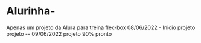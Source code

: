 # Alurinha-
Apenas um projeto da Alura para treina  flex-box 08/06/2022 - Inicio projeto projeto
-- 09/06/2022 projeto 90% pronto 
